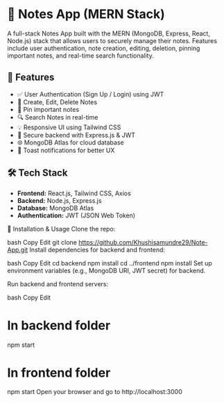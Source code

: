 # 📝 Notes App (MERN Stack)

A full-stack Notes App built with the MERN (MongoDB, Express, React, Node.js) stack that allows users to securely manage their notes. Features include user authentication, note creation, editing, deletion, pinning important notes, and real-time search functionality.

## 🚀 Features

- ✅ User Authentication (Sign Up / Login) using JWT
- 📝 Create, Edit, Delete Notes
- 📌 Pin important notes
- 🔍 Search Notes in real-time
- 💡 Responsive UI using Tailwind CSS
- 🔐 Secure backend with Express.js & JWT
- 🌐 MongoDB Atlas for cloud database
- 🔄 Toast notifications for better UX

## 🛠️ Tech Stack

- **Frontend:** React.js, Tailwind CSS, Axios
- **Backend:** Node.js, Express.js
- **Database:** MongoDB Atlas
- **Authentication:** JWT (JSON Web Token)

📂 Installation & Usage
Clone the repo:

bash
Copy
Edit
git clone https://github.com/Khushisamundre29/Note-App.git
Install dependencies for backend and frontend:

bash
Copy
Edit
cd backend
npm install
cd ../frontend
npm install
Set up environment variables (e.g., MongoDB URI, JWT secret) for backend.

Run backend and frontend servers:

bash
Copy
Edit
# In backend folder
npm start

# In frontend folder
npm start
Open your browser and go to http://localhost:3000


